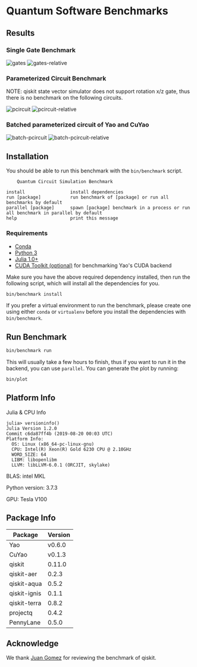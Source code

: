 # Quantum Software Benchmarks

## Results

### Single Gate Benchmark

![gates](https://github.com/Roger-luo/quantum-benchmarks/blob/master/images/gates.png)
![gates-relative](https://github.com/Roger-luo/quantum-benchmarks/blob/master/images/gates_relative.png)

### Parameterized Circuit Benchmark

NOTE: qiskit state vector simulator does not support rotation x/z gate, thus there is no benchmark on the following circuits.

![pcircuit](https://github.com/Roger-luo/quantum-benchmarks/blob/master/images/pcircuit.png)
![pcircuit-relative](https://github.com/Roger-luo/quantum-benchmarks/blob/master/images/pcircuit_relative.png)

### Batched parameterized circuit of Yao and CuYao

![batch-pcircuit](https://github.com/Roger-luo/quantum-benchmarks/blob/master/images/pcircuit_batch.png)
![batch-pcircuit-relative](https://github.com/Roger-luo/quantum-benchmarks/blob/master/images/pcircuit_batch_relative.png)

## Installation

You should be able to run this benchmark with the `bin/benchmark` script.

```
    Quantum Circuit Simulation Benchmark

install                 install dependencies
run [package]           run benchmark of [package] or run all benchmarks by default
parallel [package]      spawn [package] benchmark in a process or run all benchmark in parallel by default
help                    print this message
```

### Requirements

- [Conda](https://conda.io/projects/conda/en/latest/user-guide/install/index.html?highlight=conda)
- [Python 3](https://www.python.org/downloads/)
- [Julia 1.0+](https://julialang.org/)
- [CUDA Toolkit (optional)](https://developer.nvidia.com/cuda-toolkit) for benchmarking Yao's CUDA backend

Make sure you have the above required dependency installed, then run the following script, which will install
all the dependencies for you.

```sh
bin/benchmark install
```

If you prefer a virtual environment to run the benchmark, please create one using either `conda` or `virtualenv`
before you install the dependencies with `bin/benchmark`.

## Run Benchmark

```sh
bin/benchmark run
```

This will usually take a few hours to finish, thus if you want to run it in the backend, you can use `parallel`.
You can generate the plot by running:

```sh
bin/plot
```

## Platform Info

Julia & CPU Info

```
julia> versioninfo()
Julia Version 1.2.0
Commit c6da87ff4b (2019-08-20 00:03 UTC)
Platform Info:
  OS: Linux (x86_64-pc-linux-gnu)
  CPU: Intel(R) Xeon(R) Gold 6230 CPU @ 2.10GHz
  WORD_SIZE: 64
  LIBM: libopenlibm
  LLVM: libLLVM-6.0.1 (ORCJIT, skylake)
```

BLAS: intel MKL

Python version: 3.7.3

GPU: Tesla V100

## Package Info

|       Package        | Version |
| -------------------- | ------- |
| Yao                  | v0.6.0  |
| CuYao                | v0.1.3  |
| qiskit               | 0.11.0  |
| qiskit-aer           | 0.2.3   |
| qiskit-aqua          | 0.5.2   |
| qiskit-ignis         | 0.1.1   |
| qiskit-terra         | 0.8.2   |
| projectq             | 0.4.2   |
| PennyLane            | 0.5.0   |

## Acknowledge

We thank [Juan Gomez](https://github.com/atilag) for reviewing the benchmark of qiskit.
